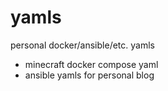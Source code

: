 # yamls
personal docker/ansible/etc. yamls 
- minecraft docker compose yaml
- ansible yamls for personal blog
